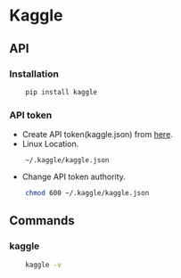 Kaggle
======

API
---

### Installation
```sh
    pip install kaggle
```

### API token
- Create API token(kaggle.json) from [here](https://www.kaggle.com/grumyo99999/account?isEditing=False).
- Linux Location.
```
    ~/.kaggle/kaggle.json
```
-  Change API token authority.
```sh
    chmod 600 ~/.kaggle/kaggle.json
```

Commands
--------

### kaggle
```sh
    kaggle -v
```